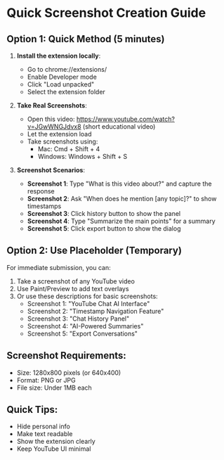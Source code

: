 # Quick Screenshot Creation Guide

## Option 1: Quick Method (5 minutes)

1. **Install the extension locally**:
   - Go to chrome://extensions/
   - Enable Developer mode
   - Click "Load unpacked"
   - Select the extension folder

2. **Take Real Screenshots**:
   - Open this video: https://www.youtube.com/watch?v=JGwWNGJdvx8 (short educational video)
   - Let the extension load
   - Take screenshots using:
     - Mac: Cmd + Shift + 4
     - Windows: Windows + Shift + S

3. **Screenshot Scenarios**:
   - **Screenshot 1**: Type "What is this video about?" and capture the response
   - **Screenshot 2**: Ask "When does he mention [any topic]?" to show timestamps
   - **Screenshot 3**: Click history button to show the panel
   - **Screenshot 4**: Type "Summarize the main points" for a summary
   - **Screenshot 5**: Click export button to show the dialog

## Option 2: Use Placeholder (Temporary)

For immediate submission, you can:
1. Take a screenshot of any YouTube video
2. Use Paint/Preview to add text overlays
3. Or use these descriptions for basic screenshots:
   - Screenshot 1: "YouTube Chat AI Interface"
   - Screenshot 2: "Timestamp Navigation Feature"
   - Screenshot 3: "Chat History Panel"
   - Screenshot 4: "AI-Powered Summaries"
   - Screenshot 5: "Export Conversations"

## Screenshot Requirements:
- Size: 1280x800 pixels (or 640x400)
- Format: PNG or JPG
- File size: Under 1MB each

## Quick Tips:
- Hide personal info
- Make text readable
- Show the extension clearly
- Keep YouTube UI minimal